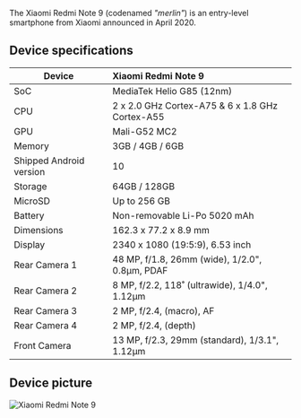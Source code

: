 
The Xiaomi Redmi Note 9 (codenamed _"merlin"_) is an entry-level smartphone from Xiaomi announced in April 2020.

## Device specifications

| Device                  | Xiaomi Redmi Note 9                                         |
| ----------------------- | :---------------------------------------------------------- |
| SoC                     | MediaTek Helio G85 (12nm)                                   |
| CPU                     | 2 x 2.0 GHz Cortex-A75 & 6 x 1.8 GHz Cortex-A55             |
| GPU                     | Mali-G52 MC2                                                |
| Memory                  | 3GB / 4GB / 6GB                                             |
| Shipped Android version | 10                                                          |
| Storage                 | 64GB / 128GB                                                |
| MicroSD                 | Up to 256 GB                                                |
| Battery                 | Non-removable Li-Po 5020 mAh                                |
| Dimensions              | 162.3 x 77.2 x 8.9 mm                                       |
| Display                 | 2340 x 1080 (19:5:9), 6.53 inch                             |
| Rear Camera 1           | 48 MP, f/1.8, 26mm (wide), 1/2.0", 0.8µm, PDAF              |
| Rear Camera 2           | 8 MP, f/2.2, 118˚ (ultrawide), 1/4.0", 1.12µm               |
| Rear Camera 3           | 2 MP, f/2.4, (macro), AF                                    |
| Rear Camera 4           | 2 MP, f/2.4, (depth)                                        |
| Front Camera            | 13 MP, f/2.3, 29mm (standard), 1/3.1", 1.12µm               |


## Device picture

![Xiaomi Redmi Note 9](https://akm-img-a-in.tosshub.com/indiatoday/images/story/202004/Redmi_Note_9.jpeg)
